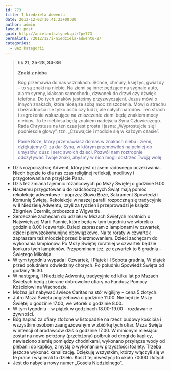 ```yaml
---
id: 773
title: I Niedziela Adwentu
date: 2012-12-02T10:41:23+00:00
author: admin
layout: post
guid: http://anielaolsztynek.pl/?p=773
permalink: /2012/12/i-niedziela-adwentu-2/
categories:
  - Bez kategorii
---
```

> **Łk 21, 25-28, 34-36**
> 
> **Znaki z nieba**
> 
> Bóg przemawia do nas w znakach. Słońce, chmury, księżyc, gwiazdy &#8211; to są znaki na niebie. Na ziemi są inne: pędzące na sygnale auto, alarm syreny, klakson samochodu, dzwonek do drzwi czy dźwięk telefonu. Do tych znaków jesteśmy przyzwyczajeni. Jezus mówi o innych znakach, które niosą ze sobą moc zniszczenia. Mówi o strachu i bezradności nie tylko osób czy ludzi, ale całych narodów. Ten strach i zagrożenie wskazujące na zniszczenie ziemi będą znakiem mocy niebios. To te niebiosa będą znakiem nadejścia Syna Człowieczego. Rada Chrystusa na ten czas jest prosta i jasna: &#8222;Wyprostujcie się i podnieście głowy&#8221;, tzn. &#8222;Czuwajcie i módlcie się w każdym czasie&#8221;.
> 
> <span style="color: #666699;">Panie Boże, który przemawiasz do nas w znakach nieba i ziemi, dziękujemy Ci za dar Syna, w którym przemówiłeś najpełniej do umysłów, dusz i serc swoich dzieci. Pozwól nam roztropnie odczytywać Twoje znaki, abyśmy w nich mogli dostrzec Twoją wolę.</span>

  * Dziś rozpoczął się Adwent, który jest czasem radosnego oczekiwania. Niech będzie to dla nas czas religijnej refleksji, modlitwy i przygotowania na przyjście Pana.
  * Dziś też zmiana tajemnic różańcowych po Mszy Świętej o godzinie 9.00.
  * Naszemu przygotowaniu do nadchodzących Świąt mają pomóc rekolekcje adwentowe &#8211; poprzez Słowo Boże, Sakrament Spowiedzi i Komunię Świętą. Rekolekcje w naszej parafii rozpoczną się tradycyjnie w II Niedzielę Adwentu, czyli za tydzień i przeprowadzi je ksiądz Zbigniew Czernik, proboszcz z Wigwałdu.
  * Serdecznie zachęcam do udziału w Mszach Świętych roratnich o Najświętszej Marii Pannie, które będą w tym tygodniu we wtorek o godzinie 8.00 i czwartek. Dzieci zapraszam z lampionami w czwartek, dzieci pierwszokomunijne obowiązkowo. Na te roraty w czwartek zapraszam też młodzież przed bierzmowaniem. Dzieci zachęcam do wykonania lampionów. Po Mszy Świętej roratniej w czwartek będzie konkurs tych lampionów. Przypominam też, że czwartek to 6 grudnia &#8211; Świętego Mikołaja.
  * W tym tygodniu wypada I Czwartek, I Piątek i I Sobota grudnia. W piątek przed południem odwiedziny chorych. Po południu Spowiedź Święta od godziny 16.30.
  * W następną, II Niedzielę Adwentu, tradycyjnie od kilku lat po Mszach Świętych będą zbierane dobrowolne ofiary na Fundusz Pomocy Kościołowi na Wschodzie.
  * Można już nabywać świece Caritas na stół wigilijny &#8211; cena 5 złotych.
  * Jutro Msza Święta pogrzebowa o godzinie 11.00. Nie będzie Mszy Świętej o godzinie 17.00, we wtorek o godzinie 8.00.
  * W tym tygodniu &#8211; w piątek w godzinach 18.00-19.00 &#8211; rozdawanie żywności.
  * Bóg zapłać za ofiary złożone w listopadzie na rzecz budowy kościoła i wszystkim osobom zaangażowanym w zbiórkę tych ofiar. Msza Święta w intencji ofiarodawców dziś o godzinie 17.00. W minionym miesiącu został na nowo położony (przełożony) polbruk od drogi do kaplicy, nawieziono ziemię pomiędzy chodnikami, wykonano przyłącze wody od plebanii do kaplicy, z myślą o wykonaniu w przyszłości toalety. Trzeba jeszcze wykonać kanalizację. Dziękuję wszystkim, którzy włączyli się w te prace i wspierali to dzieło. Koszt tej inwestycji to około 70000 złotych.
  * Jest do nabycia nowy numer &#8222;Gościa Niedzielnego&#8221;.
